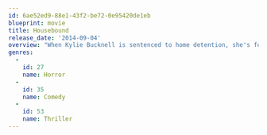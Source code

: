 ```yaml
---
id: 6ae52ed9-88e1-43f2-be72-0e95420de1eb
blueprint: movie
title: Housebound
release_date: '2014-09-04'
overview: "When Kylie Bucknell is sentenced to home detention, she's forced to come to terms with her unsociable behaviour, her blabbering mother and a hostile spirit who seems less than happy about the new living arrangement."
genres:
  -
    id: 27
    name: Horror
  -
    id: 35
    name: Comedy
  -
    id: 53
    name: Thriller
---
```

